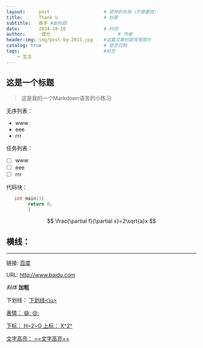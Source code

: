 ```yaml
---
layout:     post   				    # 使用的布局（不需要改）
title:      Thank U 				# 标题 
subtitle:   练手 #副标题
date:       2024-10-16 				# 时间
author:      僕光 						# 作者
header-img: img/post-bg-2015.jpg 	#这篇文章标题背景图片
catalog: true 						# 是否归档
tags:								#标签
    - 生活
---
```


## 这是一个标题
> 这是我的一个Markdown语言的小练习

无序列表：
- www
- eee
- rrr

任务列表：
- [ ] www
- [ ] eee
- [ ] rrr

代码块：
```c
   int main(){
        return 0;
        }
```

$$
\frac{\partial f}{\partial x}=2\sqrt{a}x
$$

横线：
---
---

链接:
[百度](baidu.com"一个垃圾的搜索引擎")


URL:
http://www.baidu.com

*斜体*
**加粗**

下划线：
<u>下划线<\u>

表情：
😄:
😢:

下标：
H~2~O
上标：
X^2^

文字高亮：
==文字高亮==
